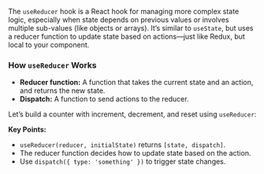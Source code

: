 The `useReducer` hook is a React hook for managing more complex state logic, especially when state depends on previous values or involves multiple sub-values (like objects or arrays). It’s similar to `useState`, but uses a reducer function to update state based on actions—just like Redux, but local to your component.


### **How `useReducer` Works**

* **Reducer function:** A function that takes the current state and an action, and returns the new state.
* **Dispatch:** A function to send actions to the reducer.

Let’s build a counter with increment, decrement, and reset using `useReducer`:


**Key Points:**

* `useReducer(reducer, initialState)` returns `[state, dispatch]`.
* The reducer function decides how to update state based on the action.
* Use `dispatch({ type: 'something' })` to trigger state changes.
